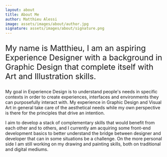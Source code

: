 ```yaml
---
layout: about
title: About Me
author: Matthieu Alessi
image: assets/images/about/author.jpg
signature: assets/images/about/signature.png
---
```


<p class="section-title font-tertiary" style="font-size: 25px">My name is Matthieu, I am an aspiring Experience Designer with a background in Graphic Design that complete itself with Art and Illustration skills.</p>

My goal in Experience Design is to understand people's needs in specific contexts in order to create experiences, interfaces and environments they can purposefully interact with. My experience in Graphic Design and Visual Art in general take care of the aesthetical needs while my own perspective is there for the principles that drive an intention. 

I aim to develop a stack of complementary skills that would benefit from each other and to others, and I currently am acquiring some front-end development basics to better understand the bridge between designer and developer that can in some situations be a challenge. On the more personal side I am still working on my drawing and painting skills, both on traditional and digital mediums.
